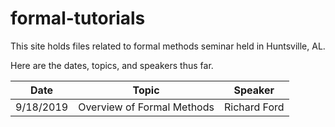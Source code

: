# formal-tutorials
This site holds files related to formal methods seminar held in Huntsville, AL.

Here are the dates, topics, and speakers thus far.

| Date      | Topic                      | Speaker        |
| --------- | -------------------------- | -------------- |
| 9/18/2019 | Overview of Formal Methods | Richard Ford   |


